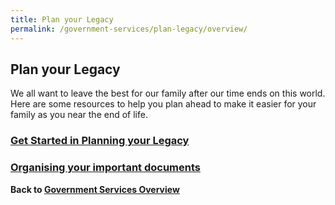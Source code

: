 ```yaml
---
title: Plan your Legacy
permalink: /government-services/plan-legacy/overview/
---
```


## Plan your Legacy

We all want to leave the best for our family after our time ends on this world. Here are some resources to help you plan ahead to make it easier for your family as you near the end of life.


### [Get Started in Planning your Legacy](/government-services/plan-my-legacy/plan-ahead/)


### [Organising your important documents](/government-services/plan-my-legacy/important-documents/)



**Back to [Government Services Overview](/government-services/overview/)**
